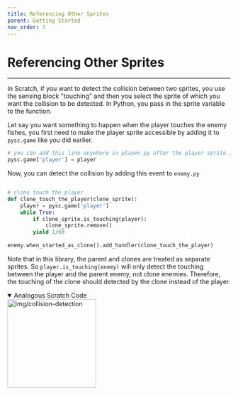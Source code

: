 ```yaml
---
title: Referencing Other Sprites
parent: Getting Started
nav_order: 7
---
```

# Referencing Other Sprites
---

In Scratch, if you want to detect the collision between two sprites, you use the sensing block "touching" and then you select the sprite of which you want the collision to be detected. In Python, you pass in the sprite variable to the function. 

Let say you want something to happen when the player touches the enemy fishes, you first need to make the player sprite accessible by adding it to `pysc.game` like you did earlier. 

```python
# you can add this line anywhere in player.py after the player sprite is created
pysc.game['player'] = player
```


Now, you can detect the collision by adding this event to `enemy.py`

```python 

# clone touch the player 
def clone_touch_the_player(clone_sprite):
    player = pysc.game['player']
    while True:
        if clone_sprite.is_touching(player):
            clone_sprite.remove()
        yield 1/60
    
enemy.when_started_as_clone().add_handler(clone_touch_the_player)
```

Note that in this library, the parent and clones are treated as separate sprites. So `player.is_touching(enemy)` will only detect the touching between the player and the parent enemy, not clone enemies. Therefore, the touching of the clone should detected by the clone instead of the player. 

<details open markdown="block">
  <summary>
    Analogous Scratch Code
  </summary>
  <img src="img/collision-detection.png" alt="img/collision-detection" width="200"/>
</details>



